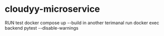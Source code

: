 # cloudyy-microservice


RUN test 
docker compose up --build 
in another terimanal run 
docker exec backend pytest --disable-warnings
